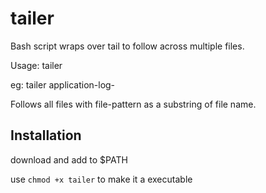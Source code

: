 # tailer
Bash script wraps over tail to follow across multiple files.

Usage: tailer <file-pattern>

eg: tailer application-log-

Follows all files with file-pattern as a substring of file name.

## Installation
download and add to $PATH

use `chmod +x tailer` to make it a executable
